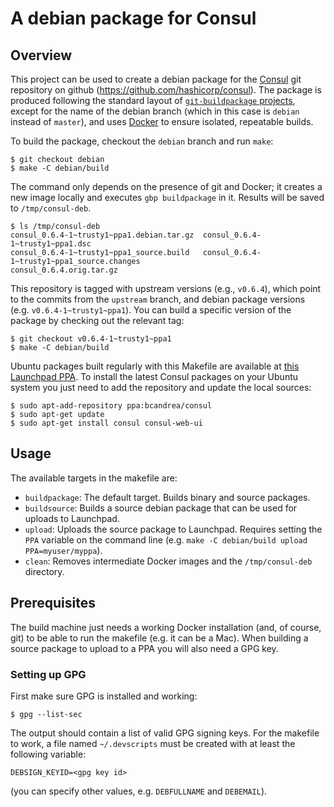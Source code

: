 # A debian package for Consul

## Overview

This project can be used to create a debian package for the
[Consul](http://www.consul.io) git repository on github
(https://github.com/hashicorp/consul). The package is produced following the
standard layout of [`git-buildpackage`
projects](http://honk.sigxcpu.org/projects/git-buildpackage/manual-html/gbp.html),
except for the name of the debian branch (which in this case is `debian` instead
of `master`), and uses [Docker](https://www.docker.com) to ensure isolated,
repeatable builds.

To build the package, checkout the `debian` branch and run `make`:

    $ git checkout debian
    $ make -C debian/build

The command only depends on the presence of git and Docker; it creates a new
image locally and executes `gbp buildpackage` in it. Results will be saved to
`/tmp/consul-deb`.

    $ ls /tmp/consul-deb
    consul_0.6.4-1~trusty1~ppa1.debian.tar.gz  consul_0.6.4-1~trusty1~ppa1.dsc
    consul_0.6.4-1~trusty1~ppa1_source.build   consul_0.6.4-1~trusty1~ppa1_source.changes
    consul_0.6.4.orig.tar.gz

This repository is tagged with upstream versions (e.g., `v0.6.4`), which point
to the commits from the `upstream` branch, and debian package versions
(e.g. `v0.6.4-1~trusty1~ppa1`). You can build a specific version of the package
by checking out the relevant tag:

    $ git checkout v0.6.4-1~trusty1~ppa1
    $ make -C debian/build

Ubuntu packages built regularly with this Makefile are available at
[this Launchpad PPA](https://launchpad.net/~bcandrea/+archive/ubuntu/consul). To
install the latest Consul packages on your Ubuntu system you just need to add the
repository and update the local sources:

    $ sudo apt-add-repository ppa:bcandrea/consul
    $ sudo apt-get update
    $ sudo apt-get install consul consul-web-ui

## Usage

The available targets in the makefile are:

* `buildpackage`: The default target. Builds binary and source packages.
* `buildsource`: Builds a source debian package that can be used for uploads to
  Launchpad.
* `upload`: Uploads the source package to Launchpad. Requires setting the `PPA`
  variable on the command line (e.g. `make -C debian/build upload PPA=myuser/myppa`).
* `clean`: Removes intermediate Docker images and the `/tmp/consul-deb` directory.

## Prerequisites

The build machine just needs a working Docker installation (and, of course, git)
to be able to run the makefile (e.g. it can be a Mac). When building a source
package to upload to a PPA you will also need a GPG key.

### Setting up GPG

First make sure GPG is installed and working:

    $ gpg --list-sec

The output should contain a list of valid GPG signing keys. For the makefile to
work, a file named `~/.devscripts` must be created with at least the following
variable:

    DEBSIGN_KEYID=<gpg key id>

(you can specify other values, e.g. `DEBFULLNAME` and `DEBEMAIL`).
